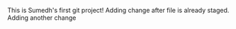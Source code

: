 This is Sumedh's first git project!
Adding change after file is already staged.
Adding another change
